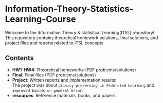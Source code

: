 #  Information-Theory-Statistics-Learning-Course
Welcome to the Ibformation Theory & statistical Learning(ITSL) repository! This repository contains theoretical homework solutions, final solutions, and project files and reports related to ITSL concepts.

## Contents

- **HW1-HW4**: Theoretical homeworks (PDF problems/solutions)
- **Final**: Final files (PDF problems/solutions)
- **Project**: Written reports and implementation results: <br />
  The project was about `privacy preserving in Federated Learning` and `improved bounds on general error`. 
- **resources**: Reference materials, books, and papers

